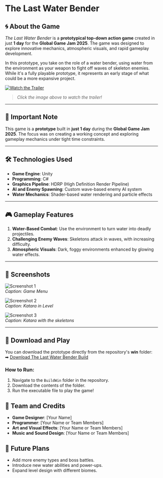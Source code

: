 # The Last Water Bender


## 🌀 About the Game

*The Last Water Bender* is a **prototypical top-down action game** created in just **1 day** for the **Global Game Jam 2025**. The game was designed to explore innovative mechanics, atmospheric visuals, and rapid gameplay development.

In this prototype, you take on the role of a water bender, using water from the environment as your weapon to fight off waves of skeleton enemies. While it's a fully playable prototype, it represents an early stage of what could be a more expansive project.

[![Watch the Trailer](https://img.youtube.com/vi/a2DoeyBtyMI/0.jpg)](https://youtu.be/a2DoeyBtyMI)

> _Click the image above to watch the trailer!_

---

## 🚨 Important Note

This game is a **prototype** built in **just 1 day** during the **Global Game Jam 2025**. The focus was on creating a working concept and exploring gameplay mechanics under tight time constraints.

---

## 🛠️ Technologies Used

- **Game Engine**: Unity  
- **Programming**: C#  
- **Graphics Pipeline**: HDRP (High Definition Render Pipeline)  
- **AI and Enemy Spawning**: Custom wave-based enemy AI system  
- **Water Mechanics**: Shader-based water rendering and particle effects  

---

## 🎮 Gameplay Features

1. **Water-Based Combat**: Use the environment to turn water into deadly projectiles.  
2. **Challenging Enemy Waves**: Skeletons attack in waves, with increasing difficulty.  
3. **Atmospheric Visuals**: Dark, foggy environments enhanced by glowing water effects.  

---

## 📸 Screenshots

![Screenshot 1](https://github.com/YunusEmreAnacal/GGJ2025/raw/main//ScreenShots/ss1.png)  
*Caption: Game Menu*

![Screenshot 2](https://github.com/YunusEmreAnacal/GGJ2025/raw/main//ScreenShots/ss2.png)  
*Caption: Katara in Level*

![Screenshot 3](https://github.com/YunusEmreAnacal/GGJ2025/raw/main//ScreenShots/ss3.png)  
*Caption: Katara with the skeletons*

---

## 💾 Download and Play

You can download the prototype directly from the repository's **win** folder:  
➡ [Download The Last Water Bender Build](https://github.com/YunusEmreAnacal/GGJ2025/tree/main/BuildWin)

### How to Run:

1. Navigate to the `BuildWin` folder in the repository.
2. Download the contents of the folder.
3. Run the executable file to play the game!


## 🌟 Team and Credits


- **Game Designer**: [Your Name]  
- **Programmer**: [Your Name or Team Members]  
- **Art and Visual Effects**: [Your Name or Team Members]  
- **Music and Sound Design**: [Your Name or Team Members]  

## 🔮 Future Plans


- Add more enemy types and boss battles.
- Introduce new water abilities and power-ups.
- Expand level design with different biomes.
